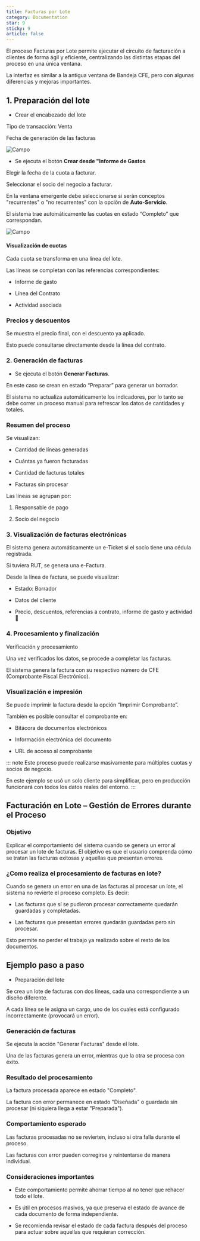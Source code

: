 ```yaml
---
title: Facturas por Lote
category: Documentation
star: 9
sticky: 9
article: false
---
```


El proceso Facturas por Lote permite ejecutar el circuito de facturación a clientes de forma ágil y eficiente, centralizando las distintas etapas del proceso en una única ventana.

La interfaz es similar a la antigua ventana de Bandeja CFE, pero con algunas diferencias y mejoras importantes.

##  1. Preparación del lote

* Crear el encabezado del lote

Tipo de transacción: Venta 

Fecha de generación de las facturas 

![Campo](/assets/img/docs/sales-management/sam-sales-image1000.png)

* Se ejecuta el botón **Crear desde "Informe de Gastos**

Elegir la fecha de la cuota a facturar.

Seleccionar el socio del negocio a facturar.

En la ventana emergente debe seleccionarse si seràn conceptos "recurrentes" o "no recurrentes" con la opciòn de **Auto-Servicio**.

El sistema trae automáticamente las cuotas en estado “Completo” que correspondan.

![Campo](/assets/img/docs/sales-management/sam-sales-image1001.png)

#### Visualización de cuotas

Cada cuota se transforma en una línea del lote.

Las líneas se completan con las referencias correspondientes:

* Informe de gasto 

* Línea del Contrato

* Actividad asociada 

### Precios y descuentos

Se muestra el precio final, con el descuento ya aplicado.

Esto puede consultarse directamente desde la línea del contrato.

### 2. Generación de facturas

* Se ejecuta el botón **Generar Facturas**.

En este caso se crean en estado “Preparar” para generar un borrador.

El sistema no actualiza automáticamente los indicadores, por lo tanto se debe correr un proceso manual para refrescar los datos de cantidades y totales.

###  Resumen del proceso

Se visualizan:

* Cantidad de líneas generadas 

* Cuántas ya fueron facturadas 

* Cantidad de facturas totales 

* Facturas sin procesar 

Las líneas se agrupan por:

1. Responsable de pago

2. Socio del negocio

###  3. Visualización de facturas electrónicas

El sistema genera automáticamente un e-Ticket si el socio tiene una cédula registrada.

Si tuviera RUT, se genera una e-Factura.

Desde la línea de factura, se puede visualizar:

* Estado: Borrador

* Datos del cliente

* Precio, descuentos, referencias a contrato, informe de gasto y actividad 💬

###  4. Procesamiento y finalización

Verificación y procesamiento

Una vez verificados los datos, se procede a completar las facturas.

El sistema genera la factura con su respectivo número de CFE (Comprobante Fiscal Electrónico).

### Visualización e impresión

Se puede imprimir la factura desde la opción “Imprimir Comprobante”.

También es posible consultar el comprobante en:

* Bitácora de documentos electrónicos

* Información electrónica del documento

* URL de acceso al comprobante

::: note
Este proceso puede realizarse masivamente para múltiples cuotas y socios de negocio.

En este ejemplo se usó un solo cliente para simplificar, pero en producción funcionará con todos los datos reales del entorno.
:::

## Facturación en Lote – Gestión de Errores durante el Proceso

### Objetivo

Explicar el comportamiento del sistema cuando se genera un error al procesar un lote de facturas. El objetivo es que el usuario comprenda cómo se tratan las facturas exitosas y aquellas que presentan errores.

### ¿Como realiza el procesamiento de facturas en lote?

Cuando se genera un error en una de las facturas al procesar un lote, el sistema no revierte el proceso completo. Es decir:

* Las facturas que sí se pudieron procesar correctamente quedarán guardadas y completadas.

* Las facturas que presentan errores quedarán guardadas pero sin procesar.

Esto permite no perder el trabajo ya realizado sobre el resto de los documentos.

## Ejemplo paso a paso

* Preparación del lote

Se crea un lote de facturas con dos líneas, cada una correspondiente a un diseño diferente.

A cada línea se le asigna un cargo, uno de los cuales está configurado incorrectamente (provocará un error).

### Generación de facturas

Se ejecuta la acción "Generar Facturas" desde el lote.

Una de las facturas genera un error, mientras que la otra se procesa con éxito.

### Resultado del procesamiento

La factura procesada aparece en estado "Completo".

La factura con error permanece en estado "Diseñada" o guardada sin procesar (ni siquiera llega a estar "Preparada").

### Comportamiento esperado

Las facturas procesadas no se revierten, incluso si otra falla durante el proceso.

Las facturas con error pueden corregirse y reintentarse de manera individual.

### Consideraciones importantes

* Este comportamiento permite ahorrar tiempo al no tener que rehacer todo el lote.

* Es útil en procesos masivos, ya que preserva el estado de avance de cada documento de forma independiente.

* Se recomienda revisar el estado de cada factura después del proceso para actuar sobre aquellas que requieran corrección.